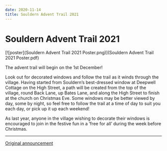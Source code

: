 ```yaml
---
date: 2020-11-14
title: Souldern Advent Trail 2021
---
```


# Souldern Advent Trail 2021

[![poster](Souldern Advent Trail 2021 Poster.png)](Souldern Advent Trail 2021 Poster.pdf)


The advent trail will begin on the 1st December! 

Look out for decorated
windows and follow the trail as it winds through the village. Having started
from Souldern’s best-dressed window at Deepwell Cottage on the High Street, a
path will be created from the top of the village, round Back Lane, up Bates
Lane, and along the High Street to finish at the church on Christmas Eve.
Some windows may be better viewed by day, some by night, so feel free to follow
the trail at a time of day to suit you each day, or pick up it up each weekend!

As last year, anyone in the village wishing to decorate their windows is
encouraged to join in the festive fun in a ‘free for all’ during the week before
Christmas.


---

[Original announcement](souldern-advent-2021)

